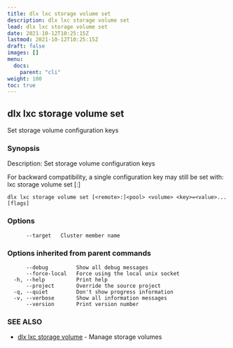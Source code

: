 ```yaml
---
title: dlx lxc storage volume set
description: dlx lxc storage volume set
lead: dlx lxc storage volume set
date: 2021-10-12T10:25:15Z
lastmod: 2021-10-12T10:25:15Z
draft: false
images: []
menu:
  docs:
    parent: "cli"
weight: 100
toc: true
---
```

## dlx lxc storage volume set

Set storage volume configuration keys

### Synopsis

Description:
  Set storage volume configuration keys

  For backward compatibility, a single configuration key may still be set with:
      lxc storage volume set [<remote>:]<pool> <volume> <key> <value>



```
dlx lxc storage volume set [<remote>:]<pool> <volume> <key>=<value>... [flags]
```

### Options

```
      --target   Cluster member name
```

### Options inherited from parent commands

```
      --debug         Show all debug messages
      --force-local   Force using the local unix socket
  -h, --help          Print help
      --project       Override the source project
  -q, --quiet         Don't show progress information
  -v, --verbose       Show all information messages
      --version       Print version number
```

### SEE ALSO

* [dlx lxc storage volume](/docs/cmd/dlx_lxc_storage_volume)	 - Manage storage volumes

